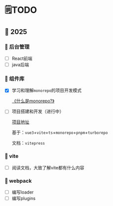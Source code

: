 # 🗒️TODO



## 🚩 2025

### 🔖 后台管理

- [ ] React前端
- [ ] java后端

### 🔖 组件库

- [x] 学习和理解`monorepo`的项目开发模式

  [《什么是monorepo?》](./知识库/其他/什么是monorepo.md)

- [ ] 项目搭建和开发（进行中）

  [项目地址](https://github.com/L1nJIayu/jeff-ui)

  基于：`vue3`+`vite`+`ts`+`monorepo`+`pnpm`+`turborepo`

  文档：`vitepress`

  

### 🔖 vite

- [ ] 阅读文档，大致了解vite都有什么内容





### 🔖 webpack

- [ ] 编写loader
- [ ] 编写plugins